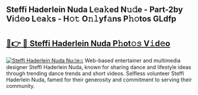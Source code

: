 ## Steffi Haderlein Nuda L𝚎a𝚔ed N𝚞𝚍e - Part-2by Vi𝚍𝚎o L𝚎a𝚔s - H𝚘𝚝 O𝚗𝚕yf𝚊ns P𝚑𝚘tos GLdfp

# <h2><a href="http://kf23y0i.oniu.top/?m=Steffi+Haderlein+Nuda">🔗👉 🔴 Steffi Haderlein Nuda P𝚑ot𝚘𝚜 V𝚒d𝚎o</a></h2>

[![Steffi Haderlein Nuda Nu𝚍e𝚜](https://i.imgur.com/0qMVB7G.gif)](http://kf23y0i.oniu.top/?m=Steffi+Haderlein+Nuda)
Web-based entertainer and multimedia designer Steffi Haderlein Nuda, known for sharing dance and lifestyle ideas through trending dance trends and short videos. Selfless volunteer Steffi Haderlein Nuda, famed for their generosity and commitment to serving their community.  
